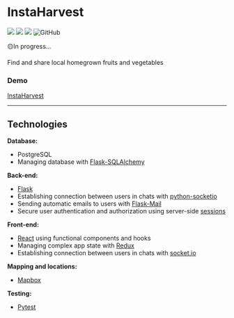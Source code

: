 # InstaHarvest

![](https://img.shields.io/badge/dynamic/json?url=https://raw.githubusercontent.com/Arol15/instaHarvest/master/package.json?&label=node&query=$.engines.node&color=orange) ![](https://img.shields.io/badge/dynamic/json?url=https://raw.githubusercontent.com/Arol15/instaHarvest/master/package.json?&label=react&query=$.dependencies.react&color=red) ![](https://img.shields.io/badge/Flask-1.1.2-blue) ![GitHub](https://img.shields.io/github/license/Arol15/instaHarvest)

🟡In progress...

Find and share local homegrown fruits and vegetables

### Demo

[InstaHarvest](http://www.instaharvest.net/)

---

## Technologies

**Database:**

- PostgreSQL
- Managing database with [Flask-SQLAlchemy](https://flask-sqlalchemy.palletsprojects.com/en/2.x/)

**Back-end:**

- [Flask](https://flask.palletsprojects.com/en/1.1.x/)
- Establishing connection between users in chats with [python-socketio](https://github.com/miguelgrinberg/python-socketio)
- Sending automatic emails to users with [Flask-Mail](https://pythonhosted.org/Flask-Mail/)
- Secure user authentication and authorization using server-side [sessions](https://flask-session.readthedocs.io/en/latest/)

**Front-end:**

- [React](https://reactjs.org/) using functional components and hooks
- Managing complex app state with [Redux](https://redux.js.org/)
- Establishing connection between users in chats with [socket.io](https://socket.io/docs/v4)

**Mapping and locations:**

- [Mapbox](https://www.mapbox.com/)

**Testing:**

- [Pytest](https://flask.palletsprojects.com/en/1.1.x/testing/)
